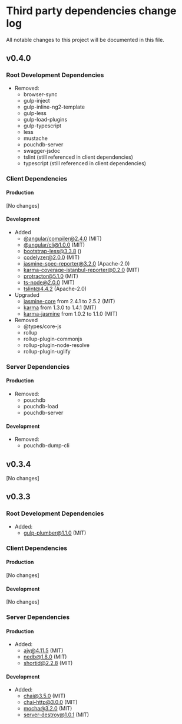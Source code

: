 # Third party dependencies change log
All notable changes to this project will be documented in this file.

## v0.4.0

### Root Development Dependencies
- Removed:
  - browser-sync
  - gulp-inject
  - gulp-inline-ng2-template
  - gulp-less
  - gulp-load-plugins
  - gulp-typescript
  - less
  - mustache
  - pouchdb-server
  - swagger-jsdoc
  - tslint (still referenced in client dependencies)
  - typescript (still referenced in client dependencies)
  
  
### Client Dependencies

#### Production
[No changes]

#### Development

- Added
  - [@angular/compiler@2.4.0](https://github.com/angular/angular) (MIT)
  - [@angular/cli@1.0.0](https://github.com/angular/angular-cli) (MIT)
  - [bootstrap-less@3.3.8]() ()
  - [codelyzer@2.0.0](https://github.com/mgechev/codelyzer) (MIT)
  - [jasmine-spec-reporter@3.2.0](https://github.com/bcaudan/jasmine-spec-reporter) (Apache-2.0)
  - [karma-coverage-istanbul-reporter@0.2.0](https://github.com/mattlewis92/karma-coverage-istanbul-reporter) (MIT)
  - [protractor@5.1.0](https://github.com/angular/protractor) (MIT)
  - [ts-node@2.0.0](https://github.com/TypeStrong/ts-node) (MIT)
  - [tslint@4.4.2](https://github.com/palantir/tslint) (Apache-2.0)
- Upgraded
  - [jasmine-core](https://github.com/jasmine/jasmine) from 2.4.1 to 2.5.2 (MIT)
  - [karma](https://github.com/karma-runner/karma) from 1.3.0 to 1.4.1 (MIT)
  - [karma-jasmine](https://github.com/karma-runner/karma-jasmine) from 1.0.2 to 1.1.0 (MIT)
- Removed
  - @types/core-js
  - rollup
  - rollup-plugin-commonjs
  - rollup-plugin-node-resolve
  - rollup-plugin-uglify

### Server Dependencies

#### Production

- Removed:
  - pouchdb
  - pouchdb-load
  - pouchdb-server

#### Development

- Removed:
  - pouchdb-dump-cli

## v0.3.4

[No changes]

## v0.3.3

### Root Development Dependencies
- Added:
  - [gulp-plumber@1.1.0](https://github.com/floatdrop/gulp-plumber/tree/v1.1.0) (MIT)

### Client Dependencies

#### Production

[No changes]

#### Development

[No changes]

### Server Dependencies

#### Production

- Added:
  - [ajv@4.11.5](https://github.com/epoberezkin/ajv/tree/4.11.0) (MIT)
  - [nedb@1.8.0](https://github.com/louischatriot/nedb/tree/v1.6.0) (MIT)
  - [shortid@2.2.8](https://github.com/dylang/shortid/tree/2.2.8) (MIT)

#### Development

- Added:
  - [chai@3.5.0](https://github.com/chaijs/chai/tree/3.5.0) (MIT)
  - [chai-http@3.0.0](https://github.com/chaijs/chai-http/tree/3.0.0) (MIT)
  - [mocha@3.2.0](https://github.com/mochajs/mocha/tree/v3.2.0) (MIT)
  - [server-destroy@1.0.1](https://github.com/isaacs/server-destroy/tree/v1.0.1) (MIT)
